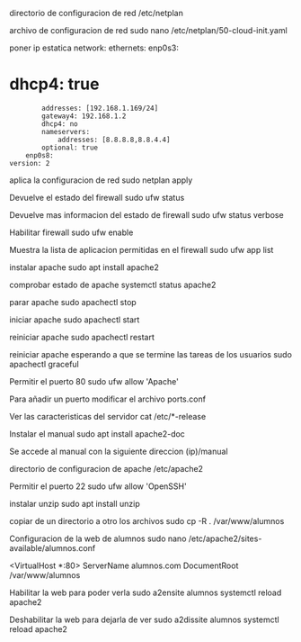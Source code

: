 directorio de configuracion de red
/etc/netplan

archivo de configuracion de red
sudo nano /etc/netplan/50-cloud-init.yaml

poner ip estatica
network:
    ethernets:
        enp0s3:
#            dhcp4: true
            addresses: [192.168.1.169/24]
            gateway4: 192.168.1.2
            dhcp4: no 
            nameservers:
                addresses: [8.8.8.8,8.8.4.4]
            optional: true
        enp0s8:
    version: 2

aplica la configuracion de red
sudo netplan apply

Devuelve el estado del firewall
sudo ufw status

Devuelve mas informacion del estado de firewall
sudo ufw status verbose

Habilitar firewall
sudo ufw enable

Muestra la lista de aplicacion permitidas en el firewall
sudo ufw app list

instalar apache
sudo apt install apache2

comprobar estado de apache
systemctl status apache2

parar apache
sudo apachectl stop

iniciar apache
sudo apachectl start

reiniciar apache
sudo apachectl restart

reiniciar apache esperando a que se termine las tareas de los usuarios
sudo apachectl graceful

Permitir el puerto 80
sudo ufw allow 'Apache'

Para añadir un puerto modificar el archivo
ports.conf

Ver las caracteristicas del servidor
cat /etc/*-release

Instalar el manual
sudo apt install apache2-doc

Se accede al manual con la siguiente direccion
(ip)/manual

directorio de configuracion de apache
/etc/apache2

Permitir el puerto 22
sudo ufw allow 'OpenSSH'

instalar unzip
sudo apt install unzip

copiar de un directorio a otro los archivos
sudo cp -R . /var/www/alumnos

Configuracion de la web de alumnos
sudo nano /etc/apache2/sites-available/alumnos.conf

<VirtualHost *:80>
    ServerName alumnos.com
    DocumentRoot /var/www/alumnos
</VirtualHost>

Habilitar la web para poder verla
sudo a2ensite alumnos
systemctl reload apache2

Deshabilitar la web para dejarla de ver
sudo a2dissite alumnos
systemctl reload apache2
